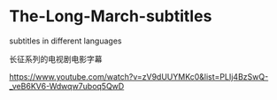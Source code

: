 # The-Long-March-subtitles
subtitles in different languages


长征系列的电视剧电影字幕

https://www.youtube.com/watch?v=zV9dUUYMKc0&list=PLIj4BzSwQ-_veB6KV6-Wdwqw7uboq5QwD
